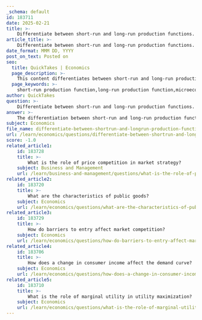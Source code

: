 ```yaml
---
_schema: default
id: 183711
date: 2025-02-21
title: >-
    Differentiate between short-run and long-run production functions.
article_title: >-
    Differentiate between short-run and long-run production functions.
date_format: MMM DD, YYYY
post_on_text: Posted on
seo:
  title: QuickTakes | Economics
  page_description: >-
    This content differentiates between short-run and long-run production functions in microeconomics, highlighting how firms adjust production based on input levels and the characteristics of each time frame.
  page_keywords: >-
    short-run production function,long-run production function,microeconomics,variable inputs,capital,returns to scale,diminishing returns,factors of production,time frame
author: QuickTakes
question: >-
    Differentiate between short-run and long-run production functions.
answer: >-
    The differentiation between short-run and long-run production functions is fundamental in microeconomics, particularly in understanding how firms adjust their production processes in response to changes in input levels.\n\n### Short-Run Production Function\n1. **Definition**: The short-run production function describes the relationship between the quantity of output produced and the quantity of variable inputs used, while holding at least one input constant (typically capital). This means that in the short run, firms can only adjust the levels of variable inputs, such as labor and raw materials, to change output levels.\n2. **Characteristics**:\n   - **Fixed Inputs**: At least one factor of production is fixed (e.g., machinery, land).\n   - **Diminishing Returns**: The law of diminishing marginal returns applies, meaning that as more of a variable input is added, the additional output produced from that input will eventually decrease.\n   - **Time Frame**: The short run is a relatively fixed period where firms cannot change their capital stock or install new machinery.\n\n### Long-Run Production Function\n1. **Definition**: The long-run production function describes the relationship between the quantities of inputs used and the output produced when all inputs can be varied. In this context, firms have the flexibility to adjust all factors of production, including capital.\n2. **Characteristics**:\n   - **Variable Inputs**: All factors of production are variable, allowing firms to change their scale of production.\n   - **Returns to Scale**: Firms can explore different returns to scale, which can be increasing, constant, or decreasing based on how inputs are adjusted.\n   - **Time Frame**: The long run is a more flexible time frame where firms can make significant changes to their production processes, including installing new machinery or expanding facilities.\n\n### Key Differences\n- **Time Horizon**: The short run is characterized by fixed inputs, while the long run allows for all inputs to be variable.\n- **Flexibility**: In the short run, firms face constraints due to fixed inputs, whereas in the long run, they can fully adjust their production capabilities.\n- **Production Adjustments**: Short-run adjustments typically involve changing only variable inputs, while long-run adjustments can involve changing all inputs simultaneously.\n\nIn summary, the short-run production function is limited by fixed inputs and the law of diminishing returns, while the long-run production function allows for complete flexibility in adjusting all inputs to optimize production.
subject: Economics
file_name: differentiate-between-shortrun-and-longrun-production-functions.md
url: /learn/economics/questions/differentiate-between-shortrun-and-longrun-production-functions
score: -1.0
related_article1:
    id: 183728
    title: >-
        What is the role of price competition in market strategy?
    subject: Business and Management
    url: /learn/business-and-management/questions/what-is-the-role-of-price-competition-in-market-strategy
related_article2:
    id: 183720
    title: >-
        What are the characteristics of public goods?
    subject: Economics
    url: /learn/economics/questions/what-are-the-characteristics-of-public-goods
related_article3:
    id: 183729
    title: >-
        How do barriers to entry affect market competition?
    subject: Economics
    url: /learn/economics/questions/how-do-barriers-to-entry-affect-market-competition
related_article4:
    id: 183706
    title: >-
        How does a change in consumer income affect the demand curve?
    subject: Economics
    url: /learn/economics/questions/how-does-a-change-in-consumer-income-affect-the-demand-curve
related_article5:
    id: 183710
    title: >-
        What is the role of marginal utility in utility maximization?
    subject: Economics
    url: /learn/economics/questions/what-is-the-role-of-marginal-utility-in-utility-maximization
---
```


&nbsp;